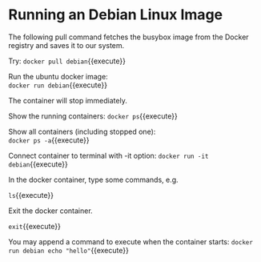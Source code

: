 <h1>Running an Debian Linux Image</h1>
The following pull command fetches the busybox image from the Docker registry and saves it to our system. 

Try: `docker pull debian`{{execute}}


Run the ubuntu docker image:	<br/>
`docker run debian`{{execute}}

The container will stop immediately.

Show the running containers:
`docker ps`{{execute}}


Show all containers (including stopped one):<br/>
`docker ps -a`{{execute}}


Connect container to terminal with -it option:
`docker run -it debian`{{execute}}

In the docker container, type some commands, e.g.<br/>

`ls`{{execute}}


Exit the docker container.

`exit`{{execute}}


You may append a command to execute when the container starts:
`docker run debian echo "hello"`{{execute}}


